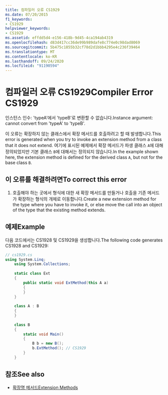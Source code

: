 ```yaml
---
title: 컴파일러 오류 CS1929
ms.date: 07/20/2015
f1_keywords:
- CS1929
helpviewer_keywords:
- CS1929
ms.assetid: effdd5d4-e156-418b-9d45-4ca194ab4319
ms.openlocfilehash: d83d417cc36de99b989dafe8c774e0c98dad8069
ms.sourcegitcommit: 5b475c1855b32cf78d2d1bbb4295e4c236f39464
ms.translationtype: MT
ms.contentlocale: ko-KR
ms.lasthandoff: 09/24/2020
ms.locfileid: "91190594"
---
```

# <a name="compiler-error-cs1929"></a><span data-ttu-id="bbd45-102">컴파일러 오류 CS1929</span><span class="sxs-lookup"><span data-stu-id="bbd45-102">Compiler Error CS1929</span></span>

<span data-ttu-id="bbd45-103">인스턴스 인수: 'typeA'에서 'typeB'로 변환할 수 없습니다.</span><span class="sxs-lookup"><span data-stu-id="bbd45-103">Instance argument: cannot convert from 'typeA' to 'typeB'.</span></span>  
  
 <span data-ttu-id="bbd45-104">이 오류는 확장하지 않는 클래스에서 확장 메서드를 호출하려고 할 때 발생합니다.</span><span class="sxs-lookup"><span data-stu-id="bbd45-104">This error is generated when you try to invoke an extension method from a class that it does not extend.</span></span> <span data-ttu-id="bbd45-105">여기에 표시된 예제에서 확장 메서드가 파생 클래스 `A`에 대해 정의되었지만 기본 클래스 `B`에 대해서는 정의되지 않습니다.</span><span class="sxs-lookup"><span data-stu-id="bbd45-105">In the example shown here, the extension method is defined for the derived class `A`, but not for the base class `B`.</span></span>  
  
## <a name="to-correct-this-error"></a><span data-ttu-id="bbd45-106">이 오류를 해결하려면</span><span class="sxs-lookup"><span data-stu-id="bbd45-106">To correct this error</span></span>  
  
1. <span data-ttu-id="bbd45-107">호출해야 하는 곳에서 형식에 대한 새 확장 메서드를 만들거나 호출을 기존 메서드가 확장하는 형식의 개체로 이동합니다.</span><span class="sxs-lookup"><span data-stu-id="bbd45-107">Create a new extension method for the type where you have to invoke it, or else move the call into an object of the type that the existing method extends.</span></span>  
  
## <a name="example"></a><span data-ttu-id="bbd45-108">예제</span><span class="sxs-lookup"><span data-stu-id="bbd45-108">Example</span></span>  

 <span data-ttu-id="bbd45-109">다음 코드에서는 CS1928 및 CS1929을 생성합니다.</span><span class="sxs-lookup"><span data-stu-id="bbd45-109">The following code generates CS1928 and CS1929:</span></span>  
  
```csharp  
// cs1929.cs  
using System.Linq;  
    using System.Collections;  
  
    static class Ext  
    {  
        public static void ExtMethod(this A a)  
        {  
        }  
    }  
  
    class A : B  
    {  
    }  
  
    class B  
    {  
        static void Main()  
        {  
            B b = new B();  
            b.ExtMethod(); // CS1929  
        }  
    }  
```  
  
## <a name="see-also"></a><span data-ttu-id="bbd45-110">참조</span><span class="sxs-lookup"><span data-stu-id="bbd45-110">See also</span></span>

- [<span data-ttu-id="bbd45-111">확장명 메서드</span><span class="sxs-lookup"><span data-stu-id="bbd45-111">Extension Methods</span></span>](../programming-guide/classes-and-structs/extension-methods.md)
